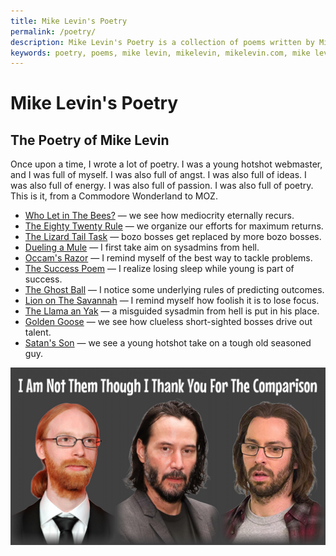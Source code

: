 ```yaml
---
title: Mike Levin's Poetry
permalink: /poetry/
description: Mike Levin's Poetry is a collection of poems written by Mike Levin.
keywords: poetry, poems, mike levin, mikelevin, mikelevin.com, mike levin poetry, mike levin poems, mike levin poem, mike levin poem
---
```


# Mike Levin's Poetry

## The Poetry of Mike Levin

Once upon a time, I wrote a lot of poetry. I was a young hotshot webmaster, and
I was full of myself. I was also full of angst. I was also full of ideas. I was
also full of energy. I was also full of passion. I was also full of poetry.
This is it, from a Commodore Wonderland to MOZ.

- [Who Let in The Bees?](/poetry/bees/) — we see how mediocrity eternally recurs.
- [The Eighty Twenty Rule](/poetry/eighty-twenty-rule/) — we organize our efforts for maximum returns.
- [The Lizard Tail Task](/poetry/lizard-tail/) — bozo bosses get replaced by more bozo bosses.
- [Dueling a Mule](/poetry/dueling-mule/) — I first take aim on sysadmins from hell.
- [Occam's Razor](/poetry/occams-razor/) — I remind myself of the best way to tackle problems.
- [The Success Poem](/poetry/success-poem/) — I realize losing sleep while young is part of success.
- [The Ghost Ball](/poetry/ghost-ball/) — I notice some underlying rules of predicting outcomes.
- [Lion on The Savannah](/poetry/lion-savannah/) — I remind myself how foolish it is to lose focus.
- [The Llama an Yak](/poetry/llama-and-yak/) — a misguided sysadmin from hell is put in his place.
- [Golden Goose](/poetry/golden-goose/) — we see how clueless short-sighted bosses drive out talent.
- [Satan's Son](/poetry/satans-son/) — we see a young hotshot take on a tough old seasoned guy.

![Keanu Reeves Bertram Gilfoyle Jeb Jens Bergensten](/assets/images/keanu-reeves-bertram-gilfoyle-jeb-jens-bergensten.jpg)
